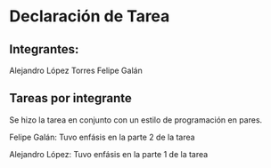 # Declaración de Tarea

## Integrantes:
Alejandro López Torres
Felipe Galán

## Tareas por integrante

Se hizo la tarea en conjunto con un estilo de programación en pares.

Felipe Galán: Tuvo enfásis en la parte 2 de la tarea

Alejandro López: Tuvo enfásis en la parte 1 de la tarea

